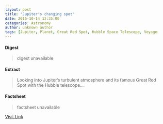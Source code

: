 ```yaml
---
layout: post
title: "Jupiter's changing spot"
date: 2015-10-14 12:35:00
categories: Astronomy
author: unknown author
tags: [Jupiter, Planet, Great Red Spot, Hubble Space Telescope, Voyager 2, Atmosphere, Voyager program, Outer space, Bodies of the Solar System, Physical sciences, Substellar objects, Astronomical objects, Planetary science, Planemos, Solar System, Astronomy, Planets, Space science]
---
```



#### Digest
>digest unavailable

#### Extract
>Looking into Jupiter’s turbulent atmosphere and its famous Great Red Spot with the Hubble telescope...

#### Factsheet
>factsheet unavailable

[Visit Link](http://sci.esa.int/hubble/56634-hubble-s-planetary-portrait-captures-changes-in-jupiter-s-great-red-spot-heic1522/)



